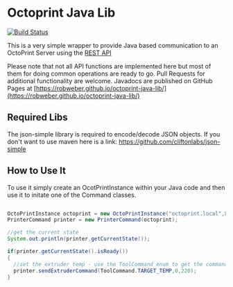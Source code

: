 # Octoprint Java Lib
[![Build Status](https://travis-ci.org/robweber/octoprint-java-lib.svg?branch=master)](https://travis-ci.org/robweber/octoprint-java-lib)

This is a very simple wrapper to provide Java based communication to an OctoPrint Server using the [REST API](http://docs.octoprint.org/en/master/api/)

Please note that not all API functions are implemented here but most of them for doing common operations are ready to go. Pull Requests for additional functionality are welcome. Javadocs are published on GitHub Pages at [https://robweber.github.io/octoprint-java-lib/](https://robweber.github.io/octoprint-java-lib/) 

## Required Libs

The json-simple library is required to encode/decode JSON objects. If you don't want to use maven here is a link: https://github.com/cliftonlabs/json-simple

## How to Use It

To use it simply create an OcotPrintInstance within your Java code and then use it to initate one of the Command classes.

```java

OctoPrintInstance octoprint = new OctoPrintInstance("octoprint.local",80,"api_key");
PrinterCommand printer = new PrinterCommand(octoprint);

//get the current state
System.out.println(printer.getCurrentState());

if(printer.getCurrentState().isReady())
{
  //set the extruder temp - use the ToolCommand enum to get the command,the extruder num (0 indexed) and the value
  printer.sendExtruderCommand(ToolCommand.TARGET_TEMP,0,220);
}

```
